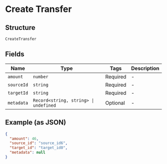 
# Create Transfer

## Structure

`CreateTransfer`

## Fields

| Name | Type | Tags | Description |
|  --- | --- | --- | --- |
| `amount` | `number` | Required | - |
| `sourceId` | `string` | Required | - |
| `targetId` | `string` | Required | - |
| `metadata` | `Record<string, string> \| undefined` | Optional | - |

## Example (as JSON)

```json
{
  "amount": 46,
  "source_id": "source_id6",
  "target_id": "target_id0",
  "metadata": null
}
```

